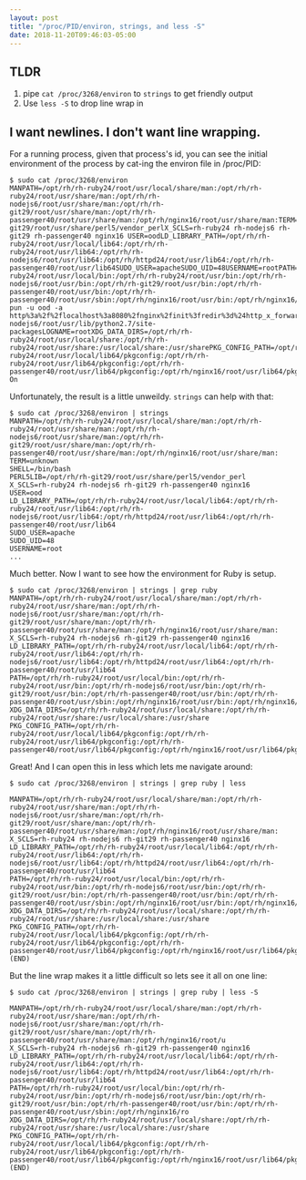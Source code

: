 ```yaml
---
layout: post
title: "/proc/PID/environ, strings, and less -S"
date: 2018-11-20T09:46:03-05:00
---
```


## TLDR

1. pipe `cat /proc/3268/environ` to `strings` to get friendly output
2. Use `less -S` to drop line wrap in 

## I want newlines. I don't want line wrapping.

For a running process, given that process's id, you can see the initial environment of the process by cat-ing the environ file in /proc/PID:

    $ sudo cat /proc/3268/environ
    MANPATH=/opt/rh/rh-ruby24/root/usr/local/share/man:/opt/rh/rh-ruby24/root/usr/share/man:/opt/rh/rh-nodejs6/root/usr/share/man:/opt/rh/rh-git29/root/usr/share/man:/opt/rh/rh-passenger40/root/usr/share/man:/opt/rh/nginx16/root/usr/share/man:TERM=unknownSHELL=/bin/bashPERL5LIB=/opt/rh/rh-git29/root/usr/share/perl5/vendor_perlX_SCLS=rh-ruby24 rh-nodejs6 rh-git29 rh-passenger40 nginx16 USER=oodLD_LIBRARY_PATH=/opt/rh/rh-ruby24/root/usr/local/lib64:/opt/rh/rh-ruby24/root/usr/lib64:/opt/rh/rh-nodejs6/root/usr/lib64:/opt/rh/httpd24/root/usr/lib64:/opt/rh/rh-passenger40/root/usr/lib64SUDO_USER=apacheSUDO_UID=48USERNAME=rootPATH=/opt/rh/rh-ruby24/root/usr/local/bin:/opt/rh/rh-ruby24/root/usr/bin:/opt/rh/rh-nodejs6/root/usr/bin:/opt/rh/rh-git29/root/usr/bin:/opt/rh/rh-passenger40/root/usr/bin:/opt/rh/rh-passenger40/root/usr/sbin:/opt/rh/nginx16/root/usr/bin:/opt/rh/nginx16/root/usr/sbin:/sbin:/bin:/usr/sbin:/usr/binMAIL=/var/mail/rootPWD=/LANG=CSHLVL=0SUDO_COMMAND=/opt/ood/nginx_stage/sbin/nginx_stage pun -u ood -a http%3a%2f%2flocalhost%3a8080%2fnginx%2finit%3fredir%3d%24http_x_forwarded_escaped_uriHOME=/rootPYTHONPATH=/opt/rh/rh-nodejs6/root/usr/lib/python2.7/site-packagesLOGNAME=rootXDG_DATA_DIRS=/opt/rh/rh-ruby24/root/usr/local/share:/opt/rh/rh-ruby24/root/usr/share:/usr/local/share:/usr/sharePKG_CONFIG_PATH=/opt/rh/rh-ruby24/root/usr/local/lib64/pkgconfig:/opt/rh/rh-ruby24/root/usr/lib64/pkgconfig:/opt/rh/rh-passenger40/root/usr/lib64/pkgconfig:/opt/rh/nginx16/root/usr/lib64/pkgconfigSUDO_GID=48ONDEMAND_VERSION=1.4.3ONDEMAND_PORTAL=ondemandONDEMAND_TITLE=Open On

Unfortunately, the result is a little unweildy. `strings` can help with that:

    $ sudo cat /proc/3268/environ | strings
    MANPATH=/opt/rh/rh-ruby24/root/usr/local/share/man:/opt/rh/rh-ruby24/root/usr/share/man:/opt/rh/rh-nodejs6/root/usr/share/man:/opt/rh/rh-git29/root/usr/share/man:/opt/rh/rh-passenger40/root/usr/share/man:/opt/rh/nginx16/root/usr/share/man:
    TERM=unknown
    SHELL=/bin/bash
    PERL5LIB=/opt/rh/rh-git29/root/usr/share/perl5/vendor_perl
    X_SCLS=rh-ruby24 rh-nodejs6 rh-git29 rh-passenger40 nginx16
    USER=ood
    LD_LIBRARY_PATH=/opt/rh/rh-ruby24/root/usr/local/lib64:/opt/rh/rh-ruby24/root/usr/lib64:/opt/rh/rh-nodejs6/root/usr/lib64:/opt/rh/httpd24/root/usr/lib64:/opt/rh/rh-passenger40/root/usr/lib64
    SUDO_USER=apache
    SUDO_UID=48
    USERNAME=root
    ...
    

Much better. Now I want to see how the environment for Ruby is setup.

    $ sudo cat /proc/3268/environ | strings | grep ruby
    MANPATH=/opt/rh/rh-ruby24/root/usr/local/share/man:/opt/rh/rh-ruby24/root/usr/share/man:/opt/rh/rh-nodejs6/root/usr/share/man:/opt/rh/rh-git29/root/usr/share/man:/opt/rh/rh-passenger40/root/usr/share/man:/opt/rh/nginx16/root/usr/share/man:
    X_SCLS=rh-ruby24 rh-nodejs6 rh-git29 rh-passenger40 nginx16
    LD_LIBRARY_PATH=/opt/rh/rh-ruby24/root/usr/local/lib64:/opt/rh/rh-ruby24/root/usr/lib64:/opt/rh/rh-nodejs6/root/usr/lib64:/opt/rh/httpd24/root/usr/lib64:/opt/rh/rh-passenger40/root/usr/lib64
    PATH=/opt/rh/rh-ruby24/root/usr/local/bin:/opt/rh/rh-ruby24/root/usr/bin:/opt/rh/rh-nodejs6/root/usr/bin:/opt/rh/rh-git29/root/usr/bin:/opt/rh/rh-passenger40/root/usr/bin:/opt/rh/rh-passenger40/root/usr/sbin:/opt/rh/nginx16/root/usr/bin:/opt/rh/nginx16/root/usr/sbin:/sbin:/bin:/usr/sbin:/usr/bin
    XDG_DATA_DIRS=/opt/rh/rh-ruby24/root/usr/local/share:/opt/rh/rh-ruby24/root/usr/share:/usr/local/share:/usr/share
    PKG_CONFIG_PATH=/opt/rh/rh-ruby24/root/usr/local/lib64/pkgconfig:/opt/rh/rh-ruby24/root/usr/lib64/pkgconfig:/opt/rh/rh-passenger40/root/usr/lib64/pkgconfig:/opt/rh/nginx16/root/usr/lib64/pkgconfig

Great! And I can open this in less which lets me navigate around:

    $ sudo cat /proc/3268/environ | strings | grep ruby | less

```
MANPATH=/opt/rh/rh-ruby24/root/usr/local/share/man:/opt/rh/rh-ruby24/root/usr/share/man:/opt/rh/rh-nodejs6/root/usr/share/man:/opt/rh/rh-git29/root/usr/share/man:/opt/rh/rh-passenger40/root/usr/share/man:/opt/rh/nginx16/root/usr/share/man:
X_SCLS=rh-ruby24 rh-nodejs6 rh-git29 rh-passenger40 nginx16
LD_LIBRARY_PATH=/opt/rh/rh-ruby24/root/usr/local/lib64:/opt/rh/rh-ruby24/root/usr/lib64:/opt/rh/rh-nodejs6/root/usr/lib64:/opt/rh/httpd24/root/usr/lib64:/opt/rh/rh-passenger40/root/usr/lib64
PATH=/opt/rh/rh-ruby24/root/usr/local/bin:/opt/rh/rh-ruby24/root/usr/bin:/opt/rh/rh-nodejs6/root/usr/bin:/opt/rh/rh-git29/root/usr/bin:/opt/rh/rh-passenger40/root/usr/bin:/opt/rh/rh-passenger40/root/usr/sbin:/opt/rh/nginx16/root/usr/bin:/opt/rh/nginx16/root/usr/sbin:/sbin:/bin:/usr/sbin:/usr/bin
XDG_DATA_DIRS=/opt/rh/rh-ruby24/root/usr/local/share:/opt/rh/rh-ruby24/root/usr/share:/usr/local/share:/usr/share
PKG_CONFIG_PATH=/opt/rh/rh-ruby24/root/usr/local/lib64/pkgconfig:/opt/rh/rh-ruby24/root/usr/lib64/pkgconfig:/opt/rh/rh-passenger40/root/usr/lib64/pkgconfig:/opt/rh/nginx16/root/usr/lib64/pkgconfig
(END)
```

But the line wrap makes it a little difficult so lets see it all on one line:

    $ sudo cat /proc/3268/environ | strings | grep ruby | less -S

```
MANPATH=/opt/rh/rh-ruby24/root/usr/local/share/man:/opt/rh/rh-ruby24/root/usr/share/man:/opt/rh/rh-nodejs6/root/usr/share/man:/opt/rh/rh-git29/root/usr/share/man:/opt/rh/rh-passenger40/root/usr/share/man:/opt/rh/nginx16/root/u
X_SCLS=rh-ruby24 rh-nodejs6 rh-git29 rh-passenger40 nginx16
LD_LIBRARY_PATH=/opt/rh/rh-ruby24/root/usr/local/lib64:/opt/rh/rh-ruby24/root/usr/lib64:/opt/rh/rh-nodejs6/root/usr/lib64:/opt/rh/httpd24/root/usr/lib64:/opt/rh/rh-passenger40/root/usr/lib64
PATH=/opt/rh/rh-ruby24/root/usr/local/bin:/opt/rh/rh-ruby24/root/usr/bin:/opt/rh/rh-nodejs6/root/usr/bin:/opt/rh/rh-git29/root/usr/bin:/opt/rh/rh-passenger40/root/usr/bin:/opt/rh/rh-passenger40/root/usr/sbin:/opt/rh/nginx16/ro
XDG_DATA_DIRS=/opt/rh/rh-ruby24/root/usr/local/share:/opt/rh/rh-ruby24/root/usr/share:/usr/local/share:/usr/share
PKG_CONFIG_PATH=/opt/rh/rh-ruby24/root/usr/local/lib64/pkgconfig:/opt/rh/rh-ruby24/root/usr/lib64/pkgconfig:/opt/rh/rh-passenger40/root/usr/lib64/pkgconfig:/opt/rh/nginx16/root/usr/lib64/pkgconfig
(END)
```

